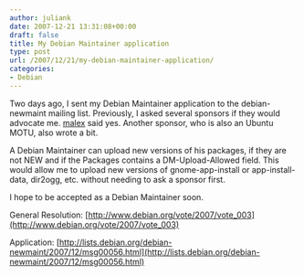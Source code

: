 ```yaml
---
author: juliank
date: 2007-12-21 13:31:08+00:00
draft: false
title: My Debian Maintainer application
type: post
url: /2007/12/21/my-debian-maintainer-application/
categories:
- Debian
---
```


Two days ago, I sent my Debian Maintainer application to the debian-newmaint mailing list. Previously, I asked several sponsors if they would advocate me. [malex](http://qa.debian.org/developer.php?login=malex) said yes. Another sponsor, who is also an Ubuntu MOTU, also wrote a bit.

A Debian Maintainer can upload new versions of his packages, if they are not NEW and if the Packages contains a DM-Upload-Allowed field. This would allow me to upload new versions of gnome-app-install or app-install-data, dir2ogg, etc. without needing to ask a sponsor first.

I hope to be accepted as a Debian Maintainer soon.

General Resolution: [http://www.debian.org/vote/2007/vote_003](http://www.debian.org/vote/2007/vote_003)

Application: [http://lists.debian.org/debian-newmaint/2007/12/msg00056.html](http://lists.debian.org/debian-newmaint/2007/12/msg00056.html)
